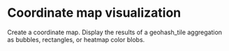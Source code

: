 # Coordinate map visualization

Create a coordinate map. Display the results of a geohash_tile aggregation as bubbles, rectangles, or heatmap color blobs.